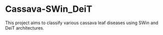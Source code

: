 # Cassava-SWin_DeiT

This project aims to classify various cassava leaf diseases using SWin and DeiT architectures.

